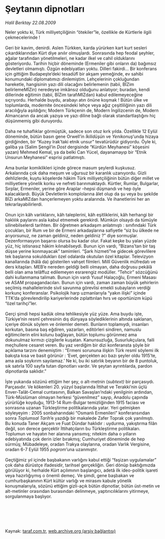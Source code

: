 # Şeytanın dipnotları

*Halil Berktay 22.08.2009*

<div class="taraf_structure_2col_1zq">
<div class="margen_n">



 <p>Neler yoktu ki, Türk milliyetçiliğinin “ötekiler”le, özellikle de Kürtlerle ilgili çekmecelerinde ! <br/><br/>Geri bir kavim, denirdi. Aslen Türkken, karda yürürken kart kurt sesleri çıkardıklarından Kürt diye anılır olmuşlardı. Sonrasında hep feodal şeyhler, ağalar tarafından yönetilmeleri, ne kadar ilkel ve cahil olduklarını gösteriyordu. Tarihin hiçbir döneminde (Ermeniler gibi onların da) bağımsız devletleri olmamıştı. Özgün edebiyatları yoktu. Dilleri fakirdi... Bir konferans için gittiğim Budapeşte’deki tesadüfî bir akşam yemeğinde, ev sahibi konumundaki diplomatımızı dinlemiştim. Lehçelerinin çokluğundan hareketle, hangisinin yazı dili olacağını belirlemenin (tabii, BİZim belirlemeMİZin) neredeyse imkânsız olduğunu anlatıyor; buradan, kendi dillerinde eğitimin (tabii, BİZim tarafıMIZdan) kabul edilemeyeceğine sıçrıyordu. Herhalde buydu, arabayı atın önüne koşmak ! Bütün ülke ve toplumlarda, modernite öncesindeki lehçe veya ağız çeşitliliğinin yazı dili aracılığıyla aşıldığını; Modern Türkçenin de, Modern İngilizcenin de, Modern Almancanın da ancak yazıya ve yazı diline bağlı olarak standartlaştığını hiç düşünmemiş gibi duruyordu. <br/><br/>Daha ne tuhaflıklar görmüştük, sadece son otuz kırk yılda. Özellikle 12 Eylül döneminde, bütün basın gene Orwell’in <i>İkilidüşün</i> ve <i>Yenikonuş</i>’unda hizaya girdiğinden, bir “Kuzey Irak’taki etnik unsur” tevatürüdür gidiyordu. Öyle ki, galiba ya (Salim Şengil’in <i>Dost</i> dergisinde “Kürdün Meyhanesi” köşesini yazan) Mehmed Kemal, ya da belki Can Yücel, dayanamayıp bir “Etnik Unsurun Meyhanesi” esprisi patlatmıştı.<br/><br/>Ama bunlar komiklikleri içinde görece masum şeylerdi kuşkusuz. Arkalarında çok daha meşum ve uğursuz bir karanlık uzanıyordu. Gizli dehlizlerde, kuytu köşelerde hâkim Türk milliyetçiliğinin bütün diğer millet ve milliyetlere yönelik korku ve nefreti barınmaktaydı. Kürtler, Rumlar, Bulgarlar, Sırplar, Ermeniler, yerine göre Araplar –hepsi düşmandı ve hep öyle kalacaklardı. Büyük Devletlerin komplolarına âlet olup da şu veya bu şekilde BİZi arkaMIZdan hançerlemeyen yoktu aralarında. Ve ihanetlerini her an tekrarlayabilirlerdi. <br/><br/>Onun için kâh varlıklarını, kâh taleplerini, kâh eşitliklerini, kâh herhangi bir haklılık paylarını asla kabul etmemek gerekirdi. Mümkün olsaydı da tümüyle silinebilselerdi tarihten. Bir öğretmen arkadaşım anlatmıştı : sınıfındaki Türk çocukları, bir Rum ve bir de Ermeni arkadaşlarına safiyetle “siz bu ülkede ne arıyorsunuz, ne zaman geldiniz, neden geldiniz ?” diye sormuşlar. Dezenformasyon başarısı olursa bu kadar olur. Fakat keşke bu yalan yüzde yüz, hiç istisnasız hâkim kılınabilseydi. Bunun için vardı, “Bizans’tan bir taş düşse yerine konmayacak” tamimleri. “Şark hizmeti”ne gidecek görevlilere tek başlarına sokuldukları özel odalarda okutulan özel kitaplar. Televizyon kanallarında (hâlâ da) gösterilen vahşet filmleri. Millî Güvenlik müfredatı ve ders kitapları. MEB’e nereden geldiği belli olmayan, daha doğrusu pekâlâ belli olan ama telâffuz edilemeyen esrarengiz modüller. “Tehcir” sözcüğünü dahi kullanmama talimatı. Bunun için vardı Yusuf Halaçoğlu, Ermeni Masası ve ASAM propagandacıları. Bunun için vardı, zaman zaman büyük şehirlerin seçilmiş mahallelerinde sivil savunma görevlisi emekli subayların verdiği korkunç konferanslar. Psikolojik harp uzmanlarıyla “yakın ilişki” içinde TTK’da görevlendirilip kariyerlerinde zıplattırılan hırs ve oportünizm küpü “özel tarihçi”ler. <br/><br/>Gerçi şimdi hepsi kadük olma tehlikesiyle yüz yüze. Ama buydu işte, Türkiye’nin resmî çehresinin dış dünyaya söylediklerinin altında saklanan, içeriye dönük söylem ve önlemler demeti. Bunların toplamıydı, insanları korkutan, basına baş eğdiren, yazarları, editörleri sindiren, namuslu eğitimcilerin elini kolunu bağlayan, bütün toplumu görünmez ama dokunulmaz kırmızı çizgilerle kuşatan. Kanunsuzluğa, Susurlukçulara, faili meçhullere cesaret veren. Bu yaz verdiğim bir dizi konferansta şöyle bir açıklama tarzını denemiştim : “Ermeni sorununa ilişkin Türk resmî söylemi ilk bakışta kısa ve basit görünür : ‘Evet, gerçekten acı bazı şeyler oldu 1915’te, ama asla soykırım sayılamaz.’ Ne ki, bu iki satırlık beyanın bir de 8 puntoluk, sık satırla 100 sayfa tutan dipnotları vardır. Ve şeytan ayrıntılarda, pardon dipnotlarda saklıdır.” <br/><br/>İşte yukarıda sözünü ettiğim her şey, o alt-metnin (<i>subtext)</i> bir parçasıydı. Parçasıdır. Ve kökenleri 20. yüzyıl başlarında İttihat ve Terakki’nin üçlü Enver-Talât-Cemal cuntasının, Balkan Savaşları’ndaki yenilginin ardından, Türk-Müslüman olmayan herkesi “güvenilmez” sayıp, Anadolu çapında yürürlüğe koyduğu, 1913-14 Rum-Bulgar temizliğinden 1915 faciası ve sonrasına uzanan Türkleştirme politikalarında yatar. Yeri gelmişken söyleyeyim : 2005 sonbaharındaki “Osmanlı Ermenileri” konferansından sonra <i>Toplumsal Tarih</i>’e yazdığı bir makalede Zafer Toprak çok yanılmıştı. Bu konuda Taner Akçam ve Fuat Dündar haklıdır : uydurma, yakıştırma filân değil, son derece gerçektir İttihatçıların bu Türkleştirme politikaları. Toplumun ve hayatın her alanına yansımış; nitekim daha o yılların edebiyatında çok derin izler bırakmış; Cumhuriyet döneminde de hep sürmüş; Mübadeleye, oradan Trakya olaylarına, oradan Varlık Vergisine, oradan 6-7 Eylül 1955 <i>pogrom</i>’una uzanmıştır. <br/><br/>Geçtiğimiz yıl içinde başbakanın varlığını kabul ettiği “faşizan uygulamalar” çok daha dürüstçe ifadesidir, tarihsel gerçekliğin. Geri dönüp baktığımızda görülüyor ki, herhalde Kürt açılımının başlangıcı, adetâ ilk ideo-politik işareti veya hazırlığıymış o önemli demeç. Ve şimdi, gene başbakan ve cumhurbaşkanının Kürt kültür varlığı ve mirasını kabule yönelik konuşmalarıyla, sözünü ettiğim gizli-açık bütün dipnotlar, bütün üst-metin ve alt-metinler orasından burasından delinmeye, yaptırıcılıklarını yitirmeye, sorgulanmaya başlıyor.</p>
<br/>
<br/>
<br/>



<br/>


<div id="taraf_not">
</div>

</div>


</div>

Kaynak: [taraf.com.tr](http://www.taraf.com.tr:80/makale/6972.htm), [web.archive.org (arşiv bağlantısı)](http://web.archive.org/web/20090903004136/http://www.taraf.com.tr:80/makale/6972.htm)
